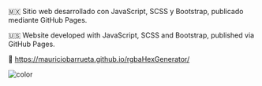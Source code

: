 🇲🇽 Sitio web desarrollado con JavaScript, SCSS y Bootstrap, publicado mediante GitHub Pages.

🇺🇸 Website developed with JavaScript, SCSS and Bootstrap, published via GitHub Pages.

🔗 https://mauriciobarrueta.github.io/rgbaHexGenerator/

![color](https://github.com/user-attachments/assets/bfc0830c-f77b-4b83-83f9-e1ad3045fce0)
